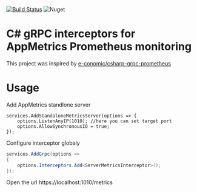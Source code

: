 [![Build Status](https://alefcarlos.visualstudio.com/PlusUltra/_apis/build/status/alefcarlos.PlusUltra.AppMetrics.Grpc?branchName=master)](https://alefcarlos.visualstudio.com/PlusUltra/_build/latest?definitionId=23&branchName=master)
![Nuget](https://img.shields.io/nuget/v/PlusUltra.AppMetrics.Grpc.Server)

# C# gRPC interceptors for AppMetrics Prometheus monitoring

This project was inspired by [e-conomic/csharp-grpc-prometheus](https://github.com/e-conomic/csharp-grpc-prometheus) 

# Usage

Add AppMetrics standlone server

```sharp
services.AddStandaloneMetricsServer(options => {
    options.ListenAnyIP(1010); //here you can set target port
    options.AllowSynchronousIO = true;
});
```

Configure interceptor globaly

```csharp          
services.AddGrpc(options =>
{
    options.Interceptors.Add<ServerMetricsInterceptor>();
});
```

Open the url https://localhost:1010/metrics